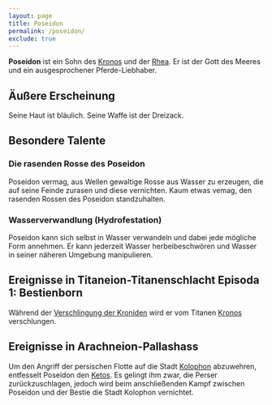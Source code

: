 ```yaml
---
layout: page
title: Poseidon
permalink: /poseidon/
exclude: true
---
```


**Poseidon** ist ein Sohn des [Kronos](/kronos/) und der [Rhea](/rhea/). Er ist der Gott des Meeres und ein ausgesprochener Pferde-Liebhaber.

## Äußere Erscheinung

Seine Haut ist bläulich. Seine Waffe ist der Dreizack.

## Besondere Talente
### Die rasenden Rosse des Poseidon

Poseidon vermag, aus Wellen gewaltige Rosse aus Wasser zu erzeugen, die auf seine Feinde zurasen und diese vernichten. Kaum etwas vemag, den rasenden Rossen des Poseidon standzuhalten.

### Wasserverwandlung (Hydrofestation)

Poseidon kann sich selbst in Wasser verwandeln und dabei jede mögliche Form annehmen. Er kann jederzeit Wasser herbeibeschwören und Wasser in seiner näheren Umgebung manipulieren.

## Ereignisse in Titaneion-Titanenschlacht Episoda 1: Bestienborn

Während der [Verschlingung der Kroniden](/verschlingung-der-kroniden/) wird er vom Titanen [Kronos](/kronos/) verschlungen.

## Ereignisse in Arachneion-Pallashass

Um den Angriff der persischen Flotte auf die Stadt [Kolophon](/kolophon/) abzuwehren, entfesselt Poseidon den [Ketos](/ketos/). Es gelingt ihm zwar, die Perser zurückzuschlagen, jedoch wird beim anschließenden Kampf zwischen Poseidon und der Bestie die Stadt Kolophon vernichtet.
